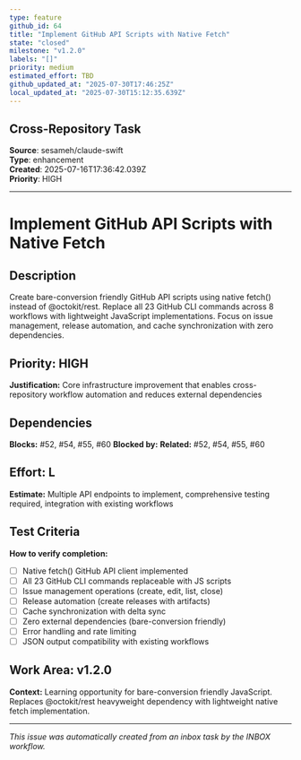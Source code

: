 ```yaml
---
type: feature
github_id: 64
title: "Implement GitHub API Scripts with Native Fetch"
state: "closed"
milestone: "v1.2.0"
labels: "[]"
priority: medium
estimated_effort: TBD
github_updated_at: "2025-07-30T17:46:25Z"
local_updated_at: "2025-07-30T15:12:35.639Z"
---
```


## Cross-Repository Task

**Source**: sesameh/claude-swift  
**Type**: enhancement  
**Created**: 2025-07-16T17:36:42.039Z  
**Priority**: HIGH

---

# Implement GitHub API Scripts with Native Fetch

## Description
Create bare-conversion friendly GitHub API scripts using native fetch() instead of @octokit/rest. Replace all 23 GitHub CLI commands across 8 workflows with lightweight JavaScript implementations. Focus on issue management, release automation, and cache synchronization with zero dependencies.

## Priority: HIGH
**Justification:** Core infrastructure improvement that enables cross-repository workflow automation and reduces external dependencies

## Dependencies
**Blocks:** #52, #54, #55, #60
**Blocked by:** 
**Related:** #52, #54, #55, #60

## Effort: L
**Estimate:** Multiple API endpoints to implement, comprehensive testing required, integration with existing workflows

## Test Criteria
**How to verify completion:**
- [ ] Native fetch() GitHub API client implemented
- [ ] All 23 GitHub CLI commands replaceable with JS scripts
- [ ] Issue management operations (create, edit, list, close)
- [ ] Release automation (create releases with artifacts)
- [ ] Cache synchronization with delta sync
- [ ] Zero external dependencies (bare-conversion friendly)
- [ ] Error handling and rate limiting
- [ ] JSON output compatibility with existing workflows

## Work Area: v1.2.0
**Context:** Learning opportunity for bare-conversion friendly JavaScript. Replaces @octokit/rest heavyweight dependency with lightweight native fetch implementation.

---

*This issue was automatically created from an inbox task by the INBOX workflow.*
